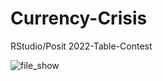 # Currency-Crisis
RStudio/Posit 2022-Table-Contest


![file_show](https://user-images.githubusercontent.com/46971211/200622722-df5c0a3b-ee83-4d06-b666-b2d69e0f368a.png)
